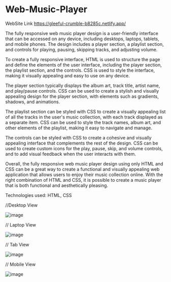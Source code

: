 # Web-Music-Player

WebSite Link
https://gleeful-crumble-b8285c.netlify.app/

The fully responsive web music player design is a user-friendly interface that can be accessed on any device, including desktops, laptops, tablets, and mobile phones. The design includes a player section, a playlist section, and controls for playing, pausing, skipping tracks, and adjusting volume.

To create a fully responsive interface, HTML is used to structure the page and define the elements of the user interface, including the player section, the playlist section, and the controls. CSS is used to style the interface, making it visually appealing and easy to use on any device.

The player section typically displays the album art, track title, artist name, and play/pause controls. CSS can be used to create a stylish and visually appealing design for the player section, with elements such as gradients, shadows, and animations.

The playlist section can be styled with CSS to create a visually appealing list of all the tracks in the user's music collection, with each track displayed as a separate item. CSS can be used to style the track names, album art, and other elements of the playlist, making it easy to navigate and manage.

The controls can be styled with CSS to create a cohesive and visually appealing interface that complements the rest of the design. CSS can be used to create custom icons for the play, pause, skip, and volume controls, and to add visual feedback when the user interacts with them.

Overall, the fully responsive web music player design using only HTML and CSS can be a great way to create a functional and visually appealing web application that allows users to enjoy their music collection online. With the right combination of HTML and CSS, it is possible to create a music player that is both functional and aesthetically pleasing.

Technologies used: HTML, CSS

//Desktop View

![image](https://user-images.githubusercontent.com/92246613/224611851-33a448e0-26e9-40de-a928-71c0c807ba8e.png)

// Laptop View

![image](https://user-images.githubusercontent.com/92246613/224611985-741f202c-e23c-4b3c-b980-c742579180ac.png)

// Tab View

![image](https://user-images.githubusercontent.com/92246613/224612143-0739cd3e-7b7b-4bf6-be3d-d389271534e7.png)

// Mobile View

![image](https://user-images.githubusercontent.com/92246613/224612263-4ecd6b99-7d22-4cb3-8b11-0fff4744e4f3.png)
